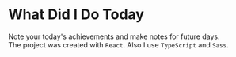 # What Did I Do Today
Note your today's achievements and make notes for future days.  
The project was created with `React`. Also I use `TypeScript` and `Sass`.  
